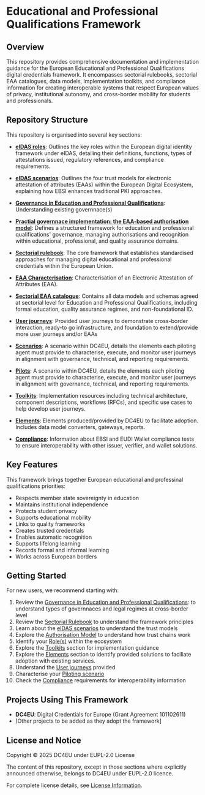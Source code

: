 # Educational and Professional Qualifications Framework

## Overview

This repository provides comprehensive documentation and implementation guidance for the European Educational and Professional Qualifications digital credentials framework. It encompasses sectorial rulebooks, sectorial EAA catalogues, data models, implementation toolkits, and compliance information for creating interoperable systems that respect European values of privacy, institutional autonomy, and cross-border mobility for students and professionals.

## Repository Structure

This repository is organised into several key sections:

- **[eIDAS roles](./docs/eIDAS-roles.md)**: Outlines the key roles within the European digital identity framework under eIDAS, detailing their definitions, functions, types of attestations issued, regulatory references, and compliance requirements.

- **[eIDAS scenarios](./eidas-scenarios/)**: Outlines the four trust models for electronic attestation of attributes (EAAs) within the European Digital Ecosystem, explaining how EBSI enhances traditional PKI approaches.
  
- **[Governance in Education and Professional Qualifications](./governances)**: Understanding existing governnace(s)
  
- **[Practial governnace implementation: the EAA-based authorisation model](./eaa-based-authorisation-model/)**: Defines a structured framework for education and professional qualifications' governance, managing authorisations and recognition within educational, professional, and quality assurance domains.

- **[Sectorial rulebook](./sectorial-rulebook/)**: The core framework that establishes standardised approaches for managing digital educational and professional credentials within the European Union.

- **[EAA Characterisation](./sectorial-eaa-catalogue/EAA_Characterisation.md)**: Characterisation of an Electronic Attestation of Attributes (EAA).


- **[Sectorial EAA catalogue](./sectorial-eaa-catalogue/)**: Contains all data models and schemas agreed at sectorial level for Education and Professional Qualifications, including formal education, quality assurance regimes, and non-foundational ID.

- **[User journeys](./user-journeys/)**: Provided user journeys to demonstrate cross-border interaction, ready-to go infrastructure, and foundation to extend/provide more user journeys and/or EAAs
  
- **[Scenarios](./scenarios/README.md)**: A scenario within DC4EU, details the elements each piloting agent must provide to characterise, execute, and monitor user journeys in alignment with governance, technical, and reporting requirements.

- **[Pilots](./piloting/README.md)**: A scenario within DC4EU, details the elements each piloting agent must provide to characterise, execute, and monitor user journeys in alignment with governance, technical, and reporting requirements.
  
- **[Toolkits](./toolkits/README.md)**: Implementation resources including technical architecture, component descriptions, workflows (RFCs), and specific use cases to help develop user journeys.

- **[Elements](./elements)**: Elements produced/provided by DC4EU to facilitate adoption. Includes data model converters, gateways, reports.

- **[Compliance](./compliance/)**: Information about EBSI and EUDI Wallet compliance tests to ensure interoperability with other issuer, verifier, and wallet solutions.

## Key Features

This framework brings together European educational and professinal qualifications priorities:

- Respects member state sovereignty in education
- Maintains institutional independence
- Protects student privacy
- Supports educational mobility
- Links to quality frameworks
- Creates trusted credentials
- Enables automatic recognition
- Supports lifelong learning
- Records formal and informal learning
- Works across European borders

## Getting Started

For new users, we recommend starting with:

1. Review the [Governance in Education and Professional Qualifications](./governances): to understand types of governnaces and legal regimes at cross-border level
2. Review the [Sectorial Rulebook](./sectorial-rulebook/) to understand the framework principles
3. Learn about the [eIDAS scenarios](./eidas-scenarios/) to understand the trust models
4. Explore the [Authorisation Model](./eaa-based-authorisation-model/) to understand how trust chains work
5. Identify your [Role(s)](./docs/eIDAS-roles.md) within the ecosystem
6. Explore the [Toolkits](./toolkits/README.md) section for implementation guidance
7. Explore the [Elements](./elements) section to identify provided solutions to faciliate adoption with existing services.
8. Understand the [User journeys](./user-journeys/) provided
9. Characterise your [Piloting scenario](./scenarios/README.md)
10. Check the [Compliance](./compliance/) requirements for interoperability information

## Projects Using This Framework

- **DC4EU**: Digital Credentials for Europe (Grant Agreement 101102611)
- [Other projects to be added as they adopt the framework]

## License and Notice

Copyright © 2025 DC4EU under EUPL-2.0 License 

The content of this repository, except in those sections where explicitly announced otherwise, belongs to DC4EU under EUPL-2.0 licence.

For complete license details, see [License Information](./docs/license.md).
